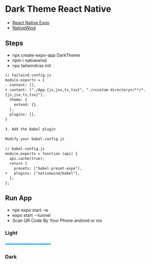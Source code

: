 # Dark Theme React Native

- [React Native Expo](https://reactnative.dev/)
- [NativeWind](https://www.nativewind.dev/quick-starts/expo)


## Steps

- npx create-expo-app DarkTheme
- npm i nativewind
- npx tailwindcss init
```
// tailwind.config.js
module.exports = {
- content: [],
+ content: ["./App.{js,jsx,ts,tsx}", "./<custom directory>/**/*.{js,jsx,ts,tsx}"],
  theme: {
    extend: {},
  },
  plugins: [],
}

3. Add the Babel plugin

Modify your babel.config.js

// babel.config.js
module.exports = function (api) {
  api.cache(true);
  return {
    presets: ["babel-preset-expo"],
+   plugins: ["nativewind/babel"],
  };
};
```

## Run App
- npx expo start -w
- expo start --tunnel
- Scan QR Code By Your Phone android or ios


### Light
<img src="light.jpg" style="width:150px; height:15px" alt="Light Mode">


### Dark
